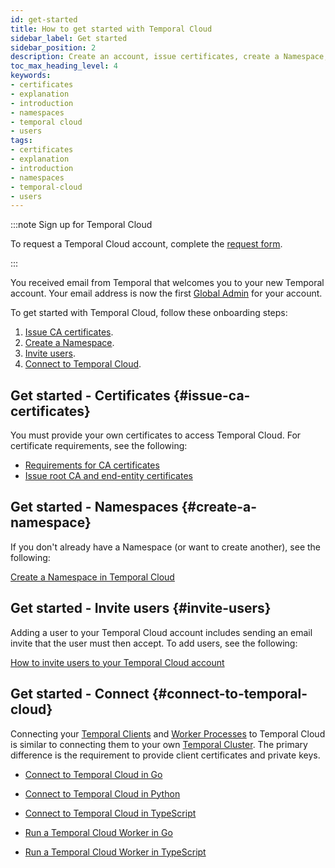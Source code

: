 ```yaml
---
id: get-started
title: How to get started with Temporal Cloud
sidebar_label: Get started
sidebar_position: 2
description: Create an account, issue certificates, create a Namespace, invite users, and connect.
toc_max_heading_level: 4
keywords:
- certificates
- explanation
- introduction
- namespaces
- temporal cloud
- users
tags:
- certificates
- explanation
- introduction
- namespaces
- temporal-cloud
- users
---
```


<!-- THIS FILE IS GENERATED. DO NOT EDIT THIS FILE DIRECTLY -->

:::note Sign up for Temporal Cloud

To request a Temporal Cloud account, complete the [request form](https://pages.temporal.io/cloud-request-access).

:::

<!--- Onboarding guide for Temporal Cloud --->

You received email from Temporal that welcomes you to your new Temporal account.
Your email address is now the first [Global Admin](/cloud/#account-level-roles) for your account.

To get started with Temporal Cloud, follow these onboarding steps:

<!--- 1. [Create an account.](#create-an-account-in-temporal-cloud) --->

1. [Issue CA certificates](#issue-ca-certificates).
1. [Create a Namespace](#create-a-namespace).
1. [Invite users](#invite-users).
1. [Connect to Temporal Cloud](#connect-to-temporal-cloud).

## Get started - Certificates {#issue-ca-certificates}

You must provide your own certificates to access Temporal Cloud.
For certificate requirements, see the following:

- [Requirements for CA certificates](/cloud/account-setup/certificates#certificate-requirements)
- [Issue root CA and end-entity certificates](/cloud/account-setup/certificates#issue-certificates)

## Get started - Namespaces {#create-a-namespace}

If you don't already have a Namespace (or want to create another), see the following:

[Create a Namespace in Temporal Cloud](/cloud/account-setup/namespaces#create-a-namespace)

## Get started - Invite users {#invite-users}

Adding a user to your Temporal Cloud account includes sending an email invite that the user must then accept.
To add users, see the following:

[How to invite users to your Temporal Cloud account](/cloud/account-setup/users#invite-users)

## Get started - Connect {#connect-to-temporal-cloud}

Connecting your [Temporal Clients](/temporal#temporal-client) and [Worker Processes](/workers#worker-process) to Temporal Cloud is similar to connecting them to your own [Temporal Cluster](/clusters).
The primary difference is the requirement to provide client certificates and private keys.

- [Connect to Temporal Cloud in Go](/dev-guide/go/foundations#connect-to-temporal-cloud)
- [Connect to Temporal Cloud in Python](/dev-guide/python/foundations#connect-to-temporal-cloud)
- [Connect to Temporal Cloud in TypeScript](/dev-guide/typescript/foundations#connect-to-temporal-cloud)

- [Run a Temporal Cloud Worker in Go](/dev-guide/go/foundations#run-a-temporal-cloud-worker)
- [Run a Temporal Cloud Worker in TypeScript](/dev-guide/typescript/foundations#run-a-temporal-cloud-worker)
